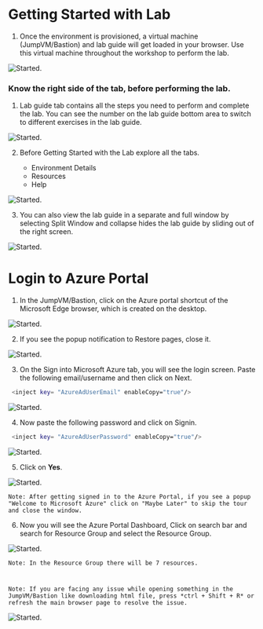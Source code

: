 # Getting Started with Lab

1. Once the environment is provisioned, a virtual machine (JumpVM/Bastion) and lab guide will get loaded in your browser. Use this virtual machine throughout the workshop to perform the lab. 


![Started.](GetStarted/Task1.png)


### Know the right side of the tab, before performing the lab.

1. Lab guide tab contains all the steps you need to perform and complete the lab. You can see the number on the lab guide bottom area to switch to different exercises in the lab guide.

![Started.](GetStarted/Task3.png)

2. Before Getting Started with the Lab explore all the tabs.

    - Environment Details
    - Resources
    - Help

![Started.](GetStarted/Task4.png)


3. You can also view the lab guide in a separate and full window by selecting Split Window and collapse hides the lab guide by sliding out of the right screen.

![Started.](GetStarted/Task5.png)


# Login to Azure Portal

1. In the JumpVM/Bastion, click on the Azure portal shortcut of the Microsoft Edge browser, which is created on the desktop.

![Started.](GetStarted/Task6.png)

2. If you see the popup notification to Restore pages, close it.

![Started.](GetStarted/Task7.png)

3. On the Sign into Microsoft Azure tab, you will see the login screen. Paste the following email/username and then click on Next.

```BASH
 <inject key= "AzureAdUserEmail" enableCopy="true"/>
```

![Started.](GetStarted/Task8.png)

4. Now paste the following password and click on Signin.

```BASH
 <inject key= "AzureAdUserPassword" enableCopy="true"/>
```

![Started.](GetStarted/Task9.png)

5. Click on **Yes**.

![Started.](GetStarted/Task10.png)

`Note: After getting signed in to the Azure Portal, if you see a popup "Welcome to Microsoft Azure" click on "Maybe Later" to skip the tour and close the window.`

6. Now you will see the Azure Portal Dashboard, Click on search bar and search for <inject key= "resourcegroup" enableCopy="true"/> Resource Group and select the Resource Group.

![Started.](GetStarted/Task11.png)


`Note: In the Resource Group there will be 7 resources.`

#

`Note: If you are facing any issue while opening something in the JumpVM/Bastion like downloading html file, press *ctrl + Shift + R* or refresh the main browser page to resolve the issue.`

![Started.](GetStarted/Issue1.png)

